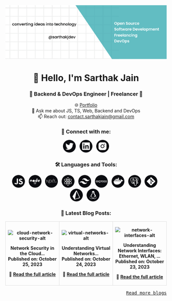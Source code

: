 <p align="center">
  <img src="./assets/images/github-banner.png" alt="Coding" width="800">
</p>

<h1 align="center">👋 Hello, I'm Sarthak Jain</h1>
<h3 align="center">🔧 Backend & DevOps Engineer | Freelancer 🚀</h3>

<p align="center">
  🌐 <a href="https://sarthakjdev.com/">Portfolio</a><br>
  💬 Ask me about JS, TS, Web, Backend and DevOps<br>
  📫 Reach out: <a href="mailto:contact.sarthakjain@gmail.com">contact.sarthakjain@gmail.com</a><br>
</p>

<h3 align="center">🌟 Connect with me:</h3>

<p align="center">
  <a href="https://twitter.com/sarthakjdev" target="_blank"><img src="./assets/icons/twitter.svg" alt="sarthakjdev" height="40" width="40" /></a> &nbsp;
  <a href="https://linkedin.com/in/sarthakjdev" target="_blank"><img src="./assets/icons/linkedin.svg" alt="sarthakjdev" height="40" width="40" /></a> &nbsp;
  <a href="https://instagram.com/sarthakjdev" target="_blank"><img src="./assets/icons/instagram.svg" alt="sarthakjdev" height="40" width="40" /></a>
</p>

<h3 align="center">🛠️ Languages and Tools:</h3>

<p align="center">
<a href="https://developer.mozilla.org/en-US/docs/Web/JavaScript" target="_blank"><img src="./assets/icons/javascript.svg" alt="javascript" width="40" height="40" /></a> &nbsp;
<a href="https://nodejs.org" target="_blank" ><img src="./assets/icons/node-js.svg" alt="nodejs" width="40" height="40" /></a> &nbsp;
<a href="https://nextjs.org/" target="_blank" ><img src="./assets/icons/nextjs.svg" alt="nextjs" width="40" height="40" /></a> &nbsp;
<a href="https://reactjs.org/" target="_blank" ><img src="./assets/icons/react.svg" alt="react" width="40" height="40" /></a> &nbsp;
<a href="https://tailwindcss.com/" target="_blank" ><img src="./assets/icons/tailwind.svg" alt="tailwind" width="40" height="40" /></a> &nbsp;
<a href="https://expressjs.com" target="_blank" ><img src="./assets/icons/express.svg" alt="express" width="40" height="40" /></a> &nbsp;
<a href="https://www.docker.com/" target="_blank" ><img src="./assets/icons/docker.svg" alt="docker" width="40" height="40" /></a> &nbsp;
<a href="https://www.postgresql.org" target="_blank" ><img src="./assets/icons/postgres.svg" alt="postgresql" width="40" height="40" /></a> &nbsp;
<a href="https://git-scm.com/" target="_blank" ><img src="./assets/icons/git.svg" alt="git" width="40" height="40" /></a> &nbsp;
<a href="https://prisma.io/" target="_blank" ><img src="./assets/icons/prisma.svg" alt="prisma" width="40" height="40" /></a> &nbsp;
<a href="https://www.linux.org/" target="_blank" ><img src="./assets/icons/linux.svg" alt="linux" width="40" height="40" /></a> &nbsp;
</p>

<h3 align="center">📝 Latest Blog Posts:</h3>
<table style="table-layout: fixed;">
<tr width="100%">

<th style="width: 33.33%; border: 1px solid #dcdcdc;">
    <p align="center">
       <img src="https://cdn.hashnode.com/res/hashnode/image/upload/v1697904889607/c0c93b39-8000-45e4-88c0-67a9b23c911a.png" alt="cloud-network-security-alt" width="300">
    </p>
    <p align="center">
        <strong>Network Security in the Cloud...</strong><br>
        Published on: October 25, 2023
    </p>
    <p align="center">
📖      <a href="https://blog.sarthakjdev.com/cloud-network-security">Read the full article</a>
    </p>
</th>

<th style="width: 33.33%; border: 1px solid #dcdcdc;">
    <p align="center">
       <img src="https://cdn.hashnode.com/res/hashnode/image/upload/v1697904537291/07d493be-8acd-4dc2-9e5a-b4bfdd0ec727.png" alt="virtual-networks-alt" width="300">
    </p>
    <p align="center">
        <strong>Understanding Virtual Networks...</strong><br>
        Published on: October 24, 2023
    </p>
    <p align="center">
📖      <a href="https://blog.sarthakjdev.com/virtual-networks">Read the full article</a>
    </p>
</th>

<th style="width: 33.33%; border: 1px solid #dcdcdc;">
    <p align="center">
       <img src="https://cdn.hashnode.com/res/hashnode/image/upload/v1697902876841/b5fd0585-14b8-4555-94df-549a13b37847.png" alt="network-interfaces-alt" width="300">
    </p>
    <p align="center">
        <strong>Understanding Network Interfaces: Ethernet, WLAN, ...</strong><br>
        Published on: October 23, 2023
    </p>
    <p align="center">
📖      <a href="https://blog.sarthakjdev.com/network-interfaces">Read the full article</a>
    </p>
</th>

</tr>
</table>
<p align="right">
<kbd >
<a href="https://blog.sarthakjdev.com/">Read more blogs</a>
</kbd>
</p>

</p>
